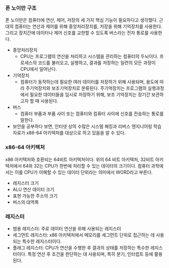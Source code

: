 
### 폰 노이만 구조
폰 노이만은 컴퓨터에 연산, 제어, 저장의 세 가지 핵심 기능이 필요하다고 생각했다. 근대의 컴퓨터는 연산과 제어를 위해 중앙처리장치를, 저장을 위해 기억장치를 사용한다. 그리고 장치간에 데이터나 제어 신호를 교한할 수 있도록 버스라는 전자 통로를 사용한다. 
- 중앙처리장치
	- CPU는 프로그램의 연산을 처리하고 시스템을 관리하는 컴퓨터의 두뇌이다. 프로세스의 코드를 불러오고, 실행하고, 결과를 저장하는 일련의 모든 과정이 CPU에서 일어난다.
- 기억장치
	- 컴퓨터가 동작하는데 필요한 여러 데이터를 저장하기 위해 사용되며, 용도에 따라 주기억장치와 보조기억장치로 분류된다. 주기억장치는 프로그램의 실행과정에서 필요한 데이터들을 임시로 저장하기 위해, 보조 기억장치는 장기간 보관하고자 할 때 사용된다.
- 버스
	- 컴퓨터 부품과 부품 사이 또는 컴퓨터와 컴퓨터 사이에 신호를 전송하는 통로를 말한다. 
- 보안을 공부하다 보면, 인터넷 상의 수많은 시스템 해킹과 리버스 엔지니어링 학습 자료가 x86-64 아키텍처를 대상으로 하고 있음을 알 수 있다. 

### x86-64 아키텍처
x86 아키텍처와 호환되는 64비트 아키텍처이다. 
위의 64 비트 아키텍처, 32비트 아키텍처에서 64와 32는 CPU가 한번에 처리할 수 있는 데이터의 크기이다. 컴퓨터 과학에서는 이를 CPU가 이해할 수 있는 데이터 단위라는 의미에서 WORD라고 부른다. 
- 레지스터 크기
- ALU 연산 데이터 크기
- 표현 가능한 주소의 크기
- 버스의 대역폭

### 레지스터
- 범용 레지스터: 주로 데이터 연산을 위해 사용되는 레지스터
- 세그먼트 레지스터: x86 아키텍처에서 메모리를 세그먼트 단위로 접근하는 데 사용되는 특수한 레지스터이다. 
- 플래그 레지스터: CPU가 연산을 수행한 후 결과의 상태를 저장하는 특수한 레지스터이다. 특정 연산 후 조건을 판단하는 데 사용되며, 특히 분기, 인터럽트 등에 활용된다. 
